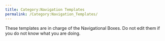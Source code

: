 ```yaml
---
title: Category:Navigation Templates
permalink: /Category:Navigation_Templates/
---
```


These templates are in charge of the Navigational Boxes. Do not edit
them if you do not know what you are doing.
